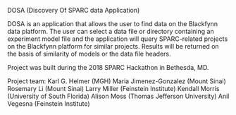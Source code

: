 DOSA (Discovery Of SPARC data Application)

DOSA is an application that allows the user to find data on the
Blackfynn data platform.  The user can select a data file or 
directory containing an experiment model file and the application
will query SPARC-related projects on the Blackfynn platform for
similar projects.  Results will be returned on the basis of 
similarity of models or the data file headers.

Project was built during the 2018 SPARC Hackathon in Bethesda, MD.

Project team:
Karl G. Helmer (MGH)
Maria Jimenez-Gonzalez (Mount Sinai)
Rosemary Li (Mount Sinai)
Larry Miller (Feinstein Institute)
Kendall Morris (University of South Florida) 
Alison Moss (Thomas Jefferson University)
Anil Vegesna (Feinstein Institute)

